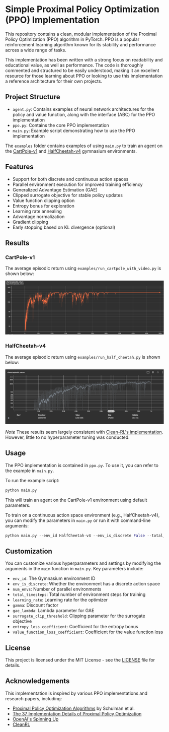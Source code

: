 # Simple Proximal Policy Optimization (PPO) Implementation

This repository contains a clean, modular implementation of the Proximal Policy Optimization (PPO) algorithm in PyTorch. PPO is a popular reinforcement learning algorithm known for its stability and performance across a wide range of tasks.

This implementation has been written with a strong focus on readability and educational value, as well as performance. The code is thoroughly commented and structured to be easily understood, making it an excellent resource for those learning about PPO or looking to use this implementation a reference architecture for their own projects.

## Project Structure
- `agent.py`: Contains examples of neural network architectures for the policy and value function, along with the interface (ABC) for the PPO implementation
- `ppo.py`: Contains the core PPO implementation
- `main.py`: Example script demonstrating how to use the PPO implementation

The `examples` folder contains examples of using `main.py` to train an agent on the [CartPole-v1](https://gymnasium.farama.org/environments/classic_control/cart_pole/) and [HalfCheetah-v4](https://gymnasium.farama.org/environments/mujoco/half_cheetah/#half-cheetah) gymnasium environments.

## Features

- Support for both discrete and continuous action spaces
- Parallel environment execution for improved training efficiency
- Generalized Advantage Estimation (GAE)
- Clipped surrogate objective for stable policy updates
- Value function clipping option
- Entropy bonus for exploration
- Learning rate annealing
- Advantage normalization
- Gradient clipping
- Early stopping based on KL divergence (optional)


## Results

### CartPole-v1

The average episodic return using `examples/run_cartpole_with_video.py` is shown below:

![CartPole-v1](.images/cartpole_v1.png)

### HalfCheetah-v4

The average episodic return using `examples/run_half_cheetah.py` is shown below:

![HalfCheetah-v4](.images/half_cheetah_v4.png)

*Note* These results seem largely consistent with [Clean-RL's implementation](https://docs.cleanrl.dev/rl-algorithms/ppo/). However, little to no hyperparameter tuning was conducted.


## Usage

The PPO implementation is contained in `ppo.py`. To use it, you can refer to the example in `main.py`.

To run the example script:

```python
python main.py
```

This will train an agent on the CartPole-v1 environment using default parameters.

To train on a continuous action space environment (e.g., HalfCheetah-v4), you can modify the parameters in `main.py` or run it with command-line arguments:

```python
python main.py --env_id HalfCheetah-v4 --env_is_discrete False --total_timesteps 1000000 --learning_rate 3e-4 --num_envs 1 --num_rollout_steps 2048 --num_minibatches 32 --update_epochs 10 --entropy_loss_coefficient 0.0 --capture_video True
```

## Customization

You can customize various hyperparameters and settings by modifying the arguments in the `main` function in `main.py`. Key parameters include:

- `env_id`: The Gymnasium environment ID
- `env_is_discrete`: Whether the environment has a discrete action space
- `num_envs`: Number of parallel environments
- `total_timesteps`: Total number of environment steps for training
- `learning_rate`: Learning rate for the optimizer
- `gamma`: Discount factor
- `gae_lambda`: Lambda parameter for GAE
- `surrogate_clip_threshold`: Clipping parameter for the surrogate objective
- `entropy_loss_coefficient`: Coefficient for the entropy bonus
- `value_function_loss_coefficient`: Coefficient for the value function loss


## License

This project is licensed under the MIT License - see the [LICENSE](LICENSE) file for details.

## Acknowledgements

This implementation is inspired by various PPO implementations and research papers, including:

- [Proximal Policy Optimization Algorithms](https://arxiv.org/abs/1707.06347) by Schulman et al.
- [The 37 Implementation Details of Proximal Policy Optimization](https://iclr-blog-track.github.io/2022/03/25/ppo-implementation-details/)
- [OpenAI's Spinning Up](https://spinningup.openai.com/en/latest/algorithms/ppo.html)
- [CleanRL](https://github.com/vwxyzjn/cleanrl)

